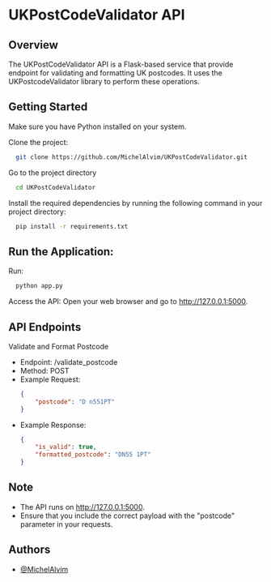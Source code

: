 # UKPostCodeValidator API

## Overview

The UKPostCodeValidator API is a Flask-based service that provide endpoint for validating and formatting UK postcodes. It uses the UKPostcodeValidator library to perform these operations.

## Getting Started

Make sure you have Python installed on your system.

Clone the project:
```bash
  git clone https://github.com/MichelAlvim/UKPostCodeValidator.git
```

Go to the project directory
```bash
  cd UKPostCodeValidator
```

Install the required dependencies by running the following command in your project directory:
```bash
  pip install -r requirements.txt
```

## Run the Application: 
 Run:   
```bash
  python app.py
```

Access the API:
    Open your web browser and go to http://127.0.0.1:5000.

## API Endpoints

Validate and Format Postcode
* Endpoint: /validate_postcode
* Method: POST
* Example Request:
    ```json
    {
        "postcode": "D n551PT"
    }
* Example Response:
    ```json
    {
        "is_valid": true,
        "formatted_postcode": "DN55 1PT"
    }

## Note
* The API runs on http://127.0.0.1:5000.
* Ensure that you include the correct payload with the "postcode" parameter in your requests.

## Authors

- [@MichelAlvim](https://github.com/MichelAlvim)
